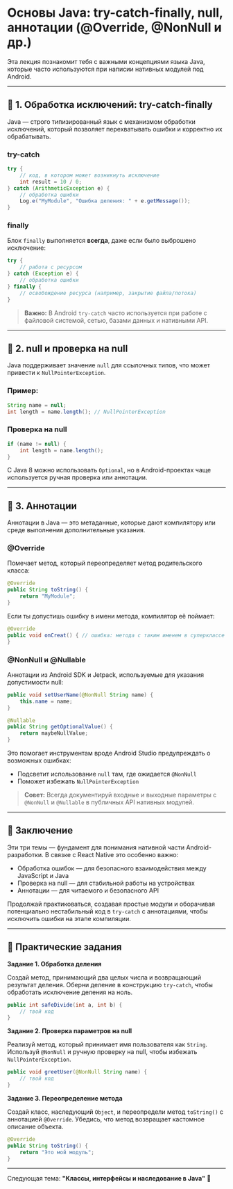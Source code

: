 # Основы Java: try-catch-finally, null, аннотации (@Override, @NonNull и др.)

Эта лекция познакомит тебя с важными концепциями языка Java, которые часто используются при написии нативных модулей под Android.

---

## 📌 1. Обработка исключений: try-catch-finally

Java — строго типизированный язык с механизмом обработки исключений, который позволяет перехватывать ошибки и корректно их обрабатывать.

### try-catch

```java
try {
    // код, в котором может возникнуть исключение
    int result = 10 / 0;
} catch (ArithmeticException e) {
    // обработка ошибки
    Log.e("MyModule", "Ошибка деления: " + e.getMessage());
}
```

### finally

Блок `finally` выполняется **всегда**, даже если было выброшено исключение:

```java
try {
    // работа с ресурсом
} catch (Exception e) {
    // обработка ошибки
} finally {
    // освобождение ресурса (например, закрытие файла/потока)
}
```

> **Важно:** В Android `try-catch` часто используется при работе с файловой системой, сетью, базами данных и нативными API.

---

## 🛑 2. null и проверка на null

Java поддерживает значение `null` для ссылочных типов, что может привести к `NullPointerException`.

### Пример:

```java
String name = null;
int length = name.length(); // NullPointerException
```

### Проверка на null

```java
if (name != null) {
    int length = name.length();
}
```

С Java 8 можно использовать `Optional`, но в Android-проектах чаще используется ручная проверка или аннотации.

---

## 🔖 3. Аннотации

Аннотации в Java — это метаданные, которые дают компилятору или среде выполнения дополнительные указания.

### @Override

Помечает метод, который переопределяет метод родительского класса:

```java
@Override
public String toString() {
    return "MyModule";
}
```

Если ты допустишь ошибку в имени метода, компилятор её поймает:

```java
@Override
public void onCreat() { // ошибка: метода с таким именем в суперклассе нет
}
```

### @NonNull и @Nullable

Аннотации из Android SDK и Jetpack, используемые для указания допустимости null:

```java
public void setUserName(@NonNull String name) {
    this.name = name;
}

@Nullable
public String getOptionalValue() {
    return maybeNullValue;
}
```

Это помогает инструментам вроде Android Studio предупреждать о возможных ошибках:

* Подсветит использование `null` там, где ожидается `@NonNull`
* Поможет избежать `NullPointerException`

> **Совет:** Всегда документируй входные и выходные параметры с `@NonNull` и `@Nullable` в публичных API нативных модулей.

---

## 📘 Заключение

Эти три темы — фундамент для понимания нативной части Android-разработки. В связке с React Native это особенно важно:

* Обработка ошибок — для безопасного взаимодействия между JavaScript и Java
* Проверка на null — для стабильной работы на устройствах
* Аннотации — для читаемого и безопасного API

Продолжай практиковаться, создавая простые модули и оборачивая потенциально нестабильный код в `try-catch` с аннотациями, чтобы исключить ошибки на этапе компиляции.

---

## 🧪 Практические задания

**Задание 1. Обработка деления**

Создай метод, принимающий два целых числа и возвращающий результат деления. Оберни деление в конструкцию `try-catch`, чтобы обработать исключение деления на ноль.

```java
public int safeDivide(int a, int b) {
    // твой код
}
```

**Задание 2. Проверка параметров на null**

Реализуй метод, который принимает имя пользователя как `String`. Используй `@NonNull` и ручную проверку на null, чтобы избежать `NullPointerException`.

```java
public void greetUser(@NonNull String name) {
    // твой код
}
```

**Задание 3. Переопределение метода**

Создай класс, наследующий `Object`, и переопредели метод `toString()` с аннотацией `@Override`. Убедись, что метод возвращает кастомное описание объекта.

```java
@Override
public String toString() {
    return "Это мой модуль";
}
```

---

Следующая тема: **"Классы, интерфейсы и наследование в Java"** 🚀
